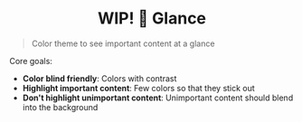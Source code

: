 <h1 align="center" >WIP! 👀 Glance </h1>

> Color theme to see important content at a glance

Core goals:
- <b>Color blind friendly</b>: Colors with contrast
- <b>Highlight important content</b>: Few colors so that they stick out
- <b>Don't highlight unimportant content</b>: Unimportant content should blend into the background
